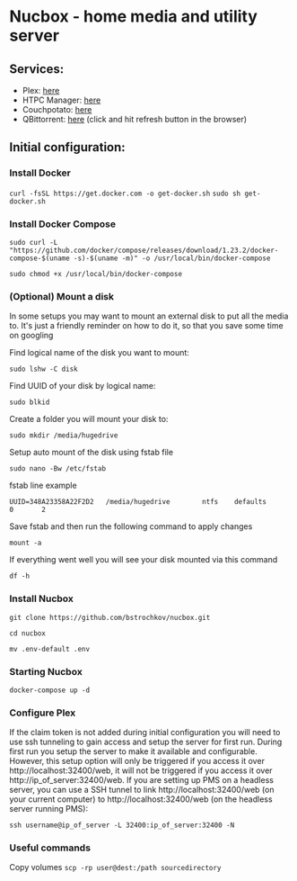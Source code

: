 
# Nucbox - home media and utility server    
 ## Services: 
- Plex: [here](/plex)    
- HTPC Manager: [here](/htpcm)    
- Couchpotato: [here](/couchpotato)
- QBittorrent: [here](/qbittorrent) (click and hit refresh button in the browser)
    
## Initial configuration: 
### Install Docker
`curl -fsSL https://get.docker.com -o get-docker.sh`
`sudo sh get-docker.sh`

### Install Docker Compose

`sudo curl -L "https://github.com/docker/compose/releases/download/1.23.2/docker-compose-$(uname -s)-$(uname -m)" -o /usr/local/bin/docker-compose`

`sudo chmod +x /usr/local/bin/docker-compose`

### (Optional) Mount a disk
In some setups you may want to mount an external disk to put all the media to. It's just a friendly reminder on how to do it, so that you save some time on googling

Find logical name of the disk you want to mount:

`sudo lshw -C disk`

Find UUID of your disk by logical name:

`sudo blkid`

Create a folder you will mount your disk to:

`sudo mkdir /media/hugedrive` 

Setup auto mount of the disk using fstab file

`sudo nano -Bw /etc/fstab`

fstab line example

`UUID=348A23358A22F2D2   /media/hugedrive        ntfs    defaults        0       2`

Save fstab and then run the following command to apply changes

`mount -a`

If everything went well you will see your disk mounted via this command

`df -h`

### Install Nucbox
`git clone https://github.com/bstrochkov/nucbox.git`

`cd nucbox`

`mv .env-default .env`

### Starting Nucbox

`docker-compose up -d`

### Configure Plex   
If the claim token is not added during initial configuration you will need to use ssh tunneling to gain access and setup the server for first run. During first run you setup the server to make it available and configurable. However, this setup option will only be triggered if you access it over http://localhost:32400/web, it will not be triggered if you access it over http://ip_of_server:32400/web. If you are setting up PMS on a headless server, you can use a SSH tunnel to link http://localhost:32400/web (on your current computer) to http://localhost:32400/web (on the headless server running PMS):    
    
`ssh username@ip_of_server -L 32400:ip_of_server:32400 -N`  
  
### Useful commands  
  
Copy volumes 
`scp -rp user@dest:/path sourcedirectory`
